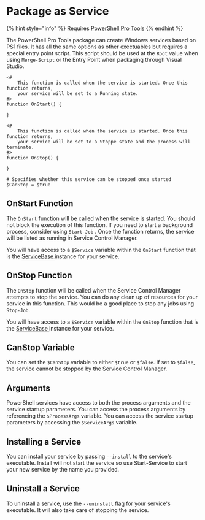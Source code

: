 # Package as Service

{% hint style="info" %}
Requires [PowerShell Pro Tools](https://ironmansoftware.com/poshtools)
{% endhint %}

The PowerShell Pro Tools package can create Windows services based on PS1 files. It has all the same options as other exectuables but requires a special entry point script. This script should be used at the `Root` value when using `Merge-Script` or the Entry Point when packaging through Visual Studio. 

```text
<#
	This function is called when the service is started. Once this function returns, 
	your service will be set to a Running state.
#>
function OnStart() {

}

<#
	This function is called when the service is started. Once this function returns,
	your service will be set to a Stoppe state and the process will terminate.
#>
function OnStop() {

}

# Specifies whether this service can be stopped once started
$CanStop = $true
```

## OnStart Function

The `OnStart` function will be called when the service is started. You should not block the execution of this function. If you need to start a background process, consider using `Start-Job` . Once the function returns, the service will be listed as running in Service Control Manager. 

You will have access to a `$Service` variable within the `OnStart` function that is the [ServiceBase ](https://docs.microsoft.com/en-us/dotnet/api/system.serviceprocess.servicebase?view=netframework-4.8)instance for your service.

## OnStop Function

The `OnStop` function will be called when the Service Control Manager attempts to stop the service. You can do any clean up of resources for your service in this function. This would be a good place to stop any jobs using `Stop-Job`.

You will have access to a `$Service` variable within the `OnStop` function that is the [ServiceBase ](https://docs.microsoft.com/en-us/dotnet/api/system.serviceprocess.servicebase?view=netframework-4.8)instance for your service.

## CanStop Variable

You can set the `$CanStop` variable to either `$true` or `$false`. If set to `$false`, the service cannot be stopped by the Service Control Manager.

## Arguments

PowerShell services have access to both the process arguments and the service startup parameters. You can access the process arguments by referencing the `$ProcessArgs` variable. You can access the service startup parameters by accessing the `$ServiceArgs` variable. 

## Installing a Service

You can install your service by passing `--install` to the service's executable. Install will not start the service so use Start-Service to start your new service by the name you provided. 

## Uninstall a Service

To uninstall a service, use the `--uninstall` flag for your service's executable. It will also take care of stopping the service. 

